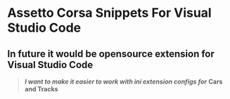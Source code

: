 # Assetto Corsa Snippets For Visual Studio Code
## In future it would be opensource extension for Visual Studio Code
>***I want to make it easier to work with ini extension configs for*** **Cars and Tracks**

